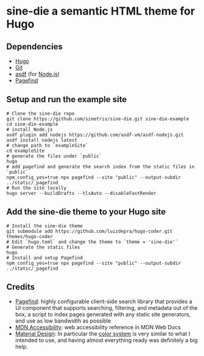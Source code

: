 # sine-die a semantic HTML theme for Hugo

## Dependencies

- [Hugo](https://gohugo.io)
- [Git](https://git-scm.com/)
- [asdf](https://asdf-vm.com/) (for [Node.js](https://nodejs.org))
- [Pagefind](https://pagefind.app/)

## Setup and run the example site

```shell
# Clone the sine-die repo
git clone https://github.com/sinetris/sine-die.git sine-die-example
cd sine-die-example
# install Node.js
asdf plugin add nodejs https://github.com/asdf-vm/asdf-nodejs.git
asdf install nodejs latest
# change path to `exampleSite`
cd exampleSite
# generate the files under `public`
hugo
# add pagefind and generate the search index from the static files in `public`
npm_config_yes=true npx pagefind --site "public" --output-subdir ../static/_pagefind
# Run the site locally
hugo server --buildDrafts --tlsAuto --disableFastRender
```

## Add the sine-die theme to your Hugo site

```shell
# Install the sine-die theme
git submodule add https://github.com/luizdepra/hugo-coder.git themes/hugo-coder
# Edit `hugo.toml` and change the theme to `theme = 'sine-die'`
# Generate the static files
hugo
# Install and setup Pagefind
npm_config_yes=true npx pagefind --site "public" --output-subdir ../static/_pagefind
```

## Credits

- [Pagefind](https://pagefind.app/): highly configurable client-side search
  library that provides a UI component that supports searching, filtering, and
  metadata out of the box, a script to index pages generated with any static
  site generators, and use as low bandwidth as possible
- [MDN Accessibility](https://developer.mozilla.org/en-US/docs/Web/Accessibility): web accessibility reference in MDN Web Docs
- [Material Design](https://m3.material.io): In particular the
  [color system](https://m3.material.io/styles/color/the-color-system/key-colors-tones)
  is very similar to what I intended to use, and having almost everything ready
  was definitely a big help.
